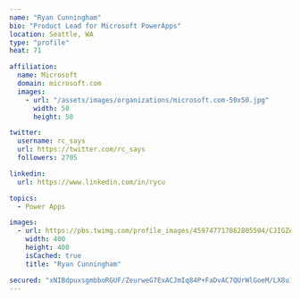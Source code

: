```yaml
---
name: "Ryan Cunningham"
bio: "Product Lead for Microsoft PowerApps"
location: Seattle, WA
type: "profile"
heat: 71

affiliation:
  name: Microsoft
  domain: microsoft.com
  images:
    - url: "/assets/images/organizations/microsoft.com-50x50.jpg"
      width: 50
      height: 50

twitter:
  username: rc_says
  url: https://twitter.com/rc_says
  followers: 2705

linkedin:
  url: https://www.linkedin.com/in/rycu

topics:
  - Power Apps

images:
  - url: https://pbs.twimg.com/profile_images/459747717862805504/CJIGZejd_400x400.png
    width: 400
    height: 400
    isCached: true
    title: "Ryan Cunningham"

secured: "xNIBdpuxsgmbboRGUF/ZeurweG7ExACJmIq84P+FaDvAC7QUrWlGoeM/LX8u1QBX55DpsCWMyRMJiYvKHUTvXa0mj6oi3ngEIcLfLzVIrUgKmXuqbR/wZdqbEFM5UI2eHWQ0LVtamYgmey/cszwiH4BUb8H8edbRuPet7pcoh1W0CnI22bmfFLxvwCIlxeuGKXoBgLwWfERZ5evq3AFda8rskJSw+Q4IPTPdj3x9tZFUAcLn7NByONFOrJCkNf7SCUdB7drWfqEsbK97CrxZgr/rT5TzvTjvG3OKpDsfY5HNHo58hBr5GyR6uP3Rrsq8VUXRTt4VDvQktdB11b2qK4g3zU+kFEZqoSUm+LCwrDfTZXGBHGbiES7Cf4zyDB8p3CtJqR/WZeLsYppm1Xv0NrBAWDtHaory7LayMpXAIz0=;oGsejr8wG+3TCFzFe6Tiow=="
---
```


